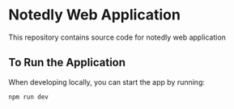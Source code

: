 
# Notedly Web Application

This repository contains source code for notedly web application

## To Run the Application

When developing locally, you can start the app by running:

```
npm run dev

```
